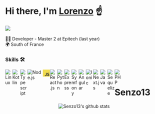 # Hi there, I'm [Lorenzo](https://github.com/Senzo13) ☝️

<a href="https://www.linkedin.com/in/lorenzo-giralt/?locale=en_US" target="_blank"><img src="https://img.shields.io/badge/linkedin-%230077B5.svg?&style=for-the-badge&logo=linkedin&logoColor=white"/></a>

👨‍💻 Developer - Master 2 at Epitech (last year)
<br/>
🌍 South of France

### Skills 🛠️

<div>
  <img align="left" alt="Linux" width="23px" src="https://www.vectorlogo.zone/logos/linux/linux-icon.svg" />
  <img align="left" alt="Kotlin" width="25px" src="https://www.vectorlogo.zone/logos/kotlinlang/kotlinlang-icon.svg" />
  <img align="left" alt="Typescript" width="23px" src="https://www.vectorlogo.zone/logos/typescriptlang/typescriptlang-icon.svg" />
  <img align="left" alt="Node.js" width="49px" src="https://www.vectorlogo.zone/logos/nodejs/nodejs-ar21.svg" />
  <img align="left" alt="JavaScript" width="23px" src="https://raw.githubusercontent.com/devicons/devicon/master/icons/javascript/javascript-original.svg" />
  <img align="left" alt="React.js" width="23px" src="https://www.vectorlogo.zone/logos/reactjs/reactjs-icon.svg" />
  <img align="left" alt="Python" width="23px" src="https://www.vectorlogo.zone/logos/python/python-icon.svg" />
  <img align="left" alt="Express" width="23px" src="https://www.vectorlogo.zone/logos/expressjs/expressjs-icon.svg" />
  <img align="left" alt="Symfony" width="23px" src="https://www.vectorlogo.zone/logos/symfony/symfony-icon.svg" />
  <img align="left" alt="Angular" width="23px" src="https://www.vectorlogo.zone/logos/angular/angular-icon.svg" />
  <img align="left" alt="Ionic" width="23px" src="https://www.vectorlogo.zone/logos/ionicframework/ionicframework-icon.svg" />
  <img align="left" alt="Next.js" width="23px" src="https://www.vectorlogo.zone/logos/nextjs/nextjs-icon.svg" />
  <img align="left" alt="Java" width="23px" src="https://www.vectorlogo.zone/logos/java/java-icon.svg" />
  <img align="left" alt="Sequelize" width="23px" src="https://www.vectorlogo.zone/logos/sequelizejs/sequelizejs-icon.svg" />
  <img align="left" alt="PHP" width="23px" src="https://www.vectorlogo.zone/logos/php/php-icon.svg" />
</div>
<br/>

# Senzo13

<div align="center">
 <img width="33%" src="https://github-readme-stats.vercel.app/api/top-langs/?username=Senzo13&show_icons=true&layout=compact&theme=algolia" alt="Senzo13's github stats" />
</div>
